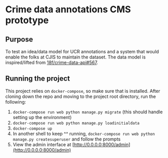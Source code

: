 # Crime data annotations CMS prototype

## Purpose

To test an idea/data model for UCR annotations and a system that would enable the folks at CJIS to maintain the dataset. The data model is inspired/lifted from [18f/crime-data-api#567](https://github.com/18F/crime-data-api/issues/567).

## Running the project

This project relies on `docker-compose`, so make sure that is installed. After cloning down the repo and moving to the project root directory, run the following:

1. `docker-compose run web python manage.py migrate` (this should handle setting up the environment)
1. `docker-compose run web python manage.py loadinitialdata`
1. `docker-compose up`
1. In another shell to keep ^^ running, `docker-compose run web python manage.py createsuperuser` and follow the prompts
1. View the admin interface at [http://0.0.0.0:8000/admin](http://0.0.0.0:8000/admin)
